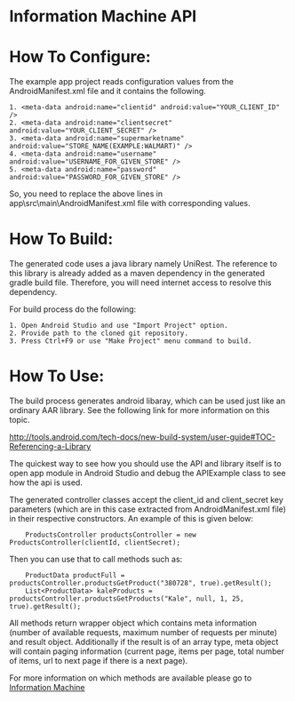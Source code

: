 Information Machine API
=================

How To Configure:
=================
The example app project reads configuration values from the AndroidManifest.xml file and it contains the following.

	1. <meta-data android:name="clientid" android:value="YOUR_CLIENT_ID" />
	2. <meta-data android:name="clientsecret" android:value="YOUR_CLIENT_SECRET" />
    3. <meta-data android:name="supermarketname" android:value="STORE_NAME(EXAMPLE:WALMART)" />
    4. <meta-data android:name="username" android:value="USERNAME_FOR_GIVEN_STORE" />
    5. <meta-data android:name="password" android:value="PASSWORD_FOR_GIVEN_STORE" />

So, you need to replace the above lines in app\src\main\AndroidManifest.xml file with corresponding values.

How To Build:
=============
The generated code uses a java library namely UniRest. The reference to this
library is already added as a maven dependency in the generated gradle build
file. Therefore, you will need internet access to resolve this dependency.

For build process do the following:

    1. Open Android Studio and use "Import Project" option.
    2. Provide path to the cloned git repository.
    3. Press Ctrl+F9 or use "Make Project" menu command to build.

How To Use:
===========
The build process generates android libaray, which can be used just like an
ordinary AAR library. See the following link for more information on this
topic.

http://tools.android.com/tech-docs/new-build-system/user-guide#TOC-Referencing-a-Library

The quickest way to see how you should use the API and library itself is to open app module in Android Studio and debug the APIExample class to see how the api is used.

The generated controller classes accept the client_id and client_secret key parameters (which are in this case extracted from AndroidManifest.xml file) in their respective constructors. An example of this is given below:

```
	ProductsController productsController = new ProductsController(clientId, clientSecret);
```

Then you can use that to call methods such as:

```
	ProductData productFull = productsController.productsGetProduct("380728", true).getResult();
    List<ProductData> kaleProducts = productsController.productsGetProducts("Kale", null, 1, 25, true).getResult();
```

All methods return wrapper object which contains meta information (number of available requests, maximum number of requests per minute) and result object. Additionally if the result is of an array type, meta object will contain paging information (current page, items per page, total number of items, url to next page if there is a next page).

For more information on which methods are available please go to [Information Machine](http://iamdata.co/swagger/ui/index)